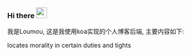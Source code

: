 ### Hi there <a href="https://www.gautamkrishnar.com/"><img src="https://media.giphy.com/media/hvRJCLFzcasrR4ia7z/giphy.gif" width="25"></a>
我是Loumou, 这是我使用koa实现的个人博客后端, 主要内容如下:

locates morality in certain duties and tights
